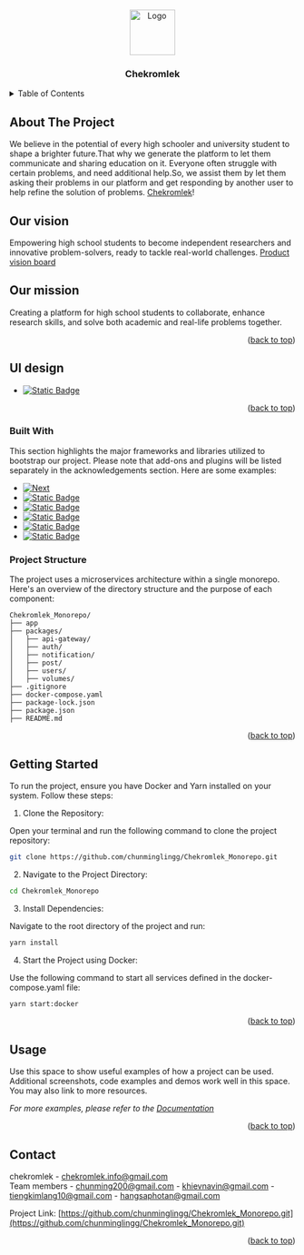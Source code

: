  <!-- Improved compatibility of back to top link: See: https://github.com/othneildrew/Best-README-Template/pull/73 -->
<a name="readme-top"></a>
<!--
*** Thanks for checking out the Best-README-Template. If you have a suggestion
*** that would make this better, please fork the repo and create a pull request
*** or simply open an issue with the tag "enhancement".
*** Don't forget to give the project a star!
*** Thanks again! Now go create something AMAZING! :D
-->


<!-- PROJECT LOGO -->
<br />
<div align="center">
  <a href="https://github.com/othneildrew/Best-README-Template">
    <img src="https://chekromlek.com/login/logo.svg" alt="Logo" width="80" height="80">
  </a>

  <h3 align="center">Chekromlek</h3>
</div>



<!-- TABLE OF CONTENTS -->
<details>
  <summary>Table of Contents</summary>
  <ol>
    <li>
      <a href="#about-the-project">About The Project</a>
      <ul>
        <li><a href="#built-with">Built With</a></li>
      </ul>
    </li>
    <li>
      <a href="#getting-started">Getting Started</a>
      <ul>
        <li><a href="#prerequisites">Prerequisites</a></li>
        <li><a href="#installation">Installation</a></li>
      </ul>
    </li>
    <li><a href="#usage">Usage</a></li>
    <li><a href="#contact">Contact</a></li>
  </ol>
</details>



<!-- ABOUT THE PROJECT -->
## About The Project

We believe in the potential of every high schooler and university student to shape a brighter future.That why we generate the platform to let them communicate and sharing education on it. Everyone often struggle with certain problems,  and need additional help.So, we assist them by let them asking their problems in our platform and  get responding by another user to help refine the solution of problems. <a href="https://www.canva.com/design/DAGE7nikpbE/8jbzT2QnunxvAFMbHJGZeg/edit">Chekromlek</a>!


## Our vision
Empowering high school students to become independent researchers and innovative problem-solvers, ready to tackle real-world challenges.
<a href="https://www.canva.com/design/DAGF9d7yAQM/Y-iKLUCDiFGsyTVXK9RIPA/edit">Product vision board</a>

## Our mission
Creating a platform for high school students to collaborate, enhance research skills, and solve both academic and real-life problems together.

<p align="right">(<a href="#readme-top">back to top</a>)</p>

## UI design

* [![Static Badge](https://img.shields.io/badge/Figma-2C2D34?style=for-the-badge&logo=figma&logoColor=fff&color=%232C2D34)](https://www.figma.com/design/Cvvmjfhl1K2c8EkXBRK3OF/Neakhatka?node-id=22-18&t=3YcYKBcPRNFPZCh9-1)


<p align="right">(<a href="#readme-top">back to top</a>)</p>


### Built With

This section highlights the major frameworks and libraries utilized to bootstrap our project. Please note that add-ons and plugins will be listed separately in the acknowledgements section. Here are some examples:

* [![Next][Next.js]][Next-url]
* [![Static Badge](https://img.shields.io/badge/Docker%20Desktop-1D63ED?style=for-the-badge&logo=docker&logoColor=fff)](https://www.docker.com/products/docker-desktop/)
* [![Static Badge](https://img.shields.io/badge/Node.js-499442?style=for-the-badge&logo=node.js&logoColor=fff&color=499442)](https://nodejs.org/en)
* [![Static Badge](https://img.shields.io/badge/Tyscript-3178C6?style=for-the-badge&logo=typescript&logoColor=fff&color=3178C6)](https://www.typescriptlang.org/)
* [![Static Badge](https://img.shields.io/badge/Express.js-000?style=for-the-badge&logo=express&logoColor=fff&color=000)](https://expressjs.com/)
* [![Static Badge](https://img.shields.io/badge/Mongodb-%23023430?style=for-the-badge&logo=mongodb&logoColor=fff&color=%23023430)](https://www.mongodb.com/)


  

### Project Structure

<p>The project uses a microservices architecture within a single monorepo. Here's an overview of the directory structure and the purpose of each component:</p>

```
Chekromlek_Monorepo/
├── app
├── packages/
│   ├── api-gateway/
│   ├── auth/
│   ├── notification/
│   ├── post/
│   ├── users/
│   ├── volumes/
├── .gitignore
├── docker-compose.yaml
├── package-lock.json
├── package.json
├── README.md

```


<p align="right">(<a href="#readme-top">back to top</a>)</p>



<!-- GETTING STARTED -->
## Getting Started

To run the project, ensure you have Docker and Yarn installed on your system. Follow these steps:

1. Clone the Repository:

Open your terminal and run the following command to clone the project repository:

```sh
git clone https://github.com/chunminglingg/Chekromlek_Monorepo.git

```

2. Navigate to the Project Directory:

```sh
cd Chekromlek_Monorepo
```

3. Install Dependencies:

Navigate to the root directory of the project and run:

  ```sh
  yarn install
  ```

4. Start the Project using Docker:

Use the following command to start all services defined in the docker-compose.yaml file:

  ```sh
  yarn start:docker
  ```

<p align="right">(<a href="#readme-top">back to top</a>)</p>

<!-- USAGE EXAMPLES -->
## Usage

Use this space to show useful examples of how a project can be used. Additional screenshots, code examples and demos work well in this space. You may also link to more resources.

_For more examples, please refer to the [Documentation](https://example.com)_

<p align="right">(<a href="#readme-top">back to top</a>)</p>



<!-- CONTACT -->
## Contact

chekromlek - chekromlek.info@gmail.com <br/>
Team members - chunming200@gmail.com - khievnavin@gmail.com - tiengkimlang10@gmail.com - hangsaphotan@gmail.com

Project Link: [https://github.com/chunminglingg/Chekromlek_Monorepo.git](https://github.com/chunminglingg/Chekromlek_Monorepo.git)

<p align="right">(<a href="#readme-top">back to top</a>)</p>



<!-- MARKDOWN LINKS & IMAGES -->
<!-- https://www.markdownguide.org/basic-syntax/#reference-style-links -->
[contributors-shield]: https://img.shields.io/github/contributors/othneildrew/Best-README-Template.svg?style=for-the-badge
[contributors-url]: https://github.com/othneildrew/Best-README-Template/graphs/contributors
[forks-shield]: https://img.shields.io/github/forks/othneildrew/Best-README-Template.svg?style=for-the-badge
[forks-url]: https://github.com/othneildrew/Best-README-Template/network/members
[stars-shield]: https://img.shields.io/github/stars/othneildrew/Best-README-Template.svg?style=for-the-badge
[stars-url]: https://github.com/othneildrew/Best-README-Template/stargazers
[issues-shield]: https://img.shields.io/github/issues/othneildrew/Best-README-Template.svg?style=for-the-badge
[issues-url]: https://github.com/othneildrew/Best-README-Template/issues
[license-shield]: https://img.shields.io/github/license/othneildrew/Best-README-Template.svg?style=for-the-badge
[license-url]: https://github.com/othneildrew/Best-README-Template/blob/master/LICENSE.txt
[linkedin-shield]: https://img.shields.io/badge/-LinkedIn-black.svg?style=for-the-badge&logo=linkedin&colorB=555
[linkedin-url]: https://linkedin.com/in/othneildrew
[product-screenshot]: images/screenshot.png
[Next.js]: https://img.shields.io/badge/next.js-000000?style=for-the-badge&logo=nextdotjs&logoColor=white
[Next-url]: https://nextjs.org/
[React.js]: https://img.shields.io/badge/React-20232A?style=for-the-badge&logo=react&logoColor=61DAFB
[React-url]: https://reactjs.org/
[Vue.js]: https://img.shields.io/badge/Vue.js-35495E?style=for-the-badge&logo=vuedotjs&logoColor=4FC08D
[Vue-url]: https://vuejs.org/
[Angular.io]: https://img.shields.io/badge/Angular-DD0031?style=for-the-badge&logo=angular&logoColor=white
[Angular-url]: https://angular.io/
[Svelte.dev]: https://img.shields.io/badge/Svelte-4A4A55?style=for-the-badge&logo=svelte&logoColor=FF3E00
[Svelte-url]: https://svelte.dev/
[Laravel.com]: https://img.shields.io/badge/Laravel-FF2D20?style=for-the-badge&logo=laravel&logoColor=white
[Laravel-url]: https://laravel.com
[Bootstrap.com]: https://img.shields.io/badge/Bootstrap-563D7C?style=for-the-badge&logo=bootstrap&logoColor=white
[Bootstrap-url]: https://getbootstrap.com
[JQuery.com]: https://img.shields.io/badge/jQuery-0769AD?style=for-the-badge&logo=jquery&logoColor=white
[JQuery-url]: https://jquery.com
